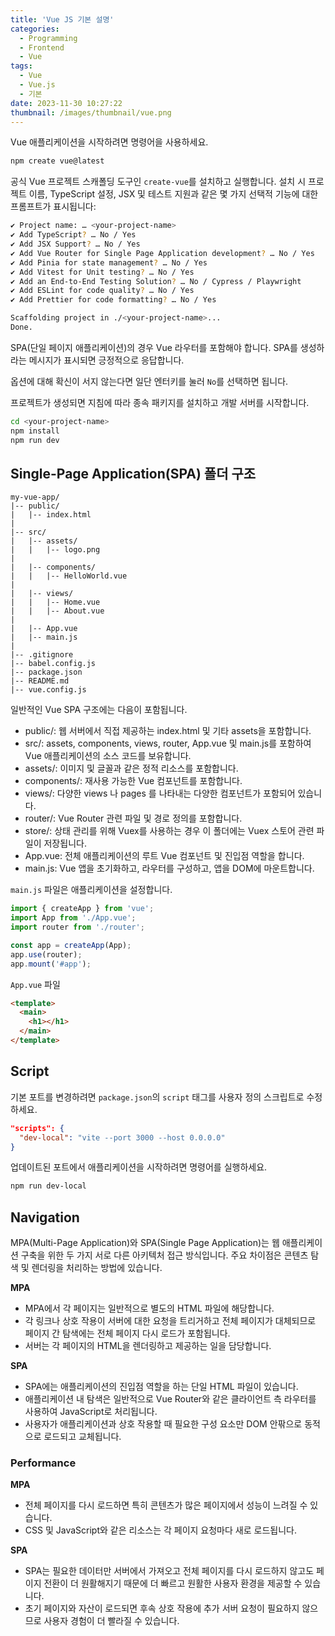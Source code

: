 ```yaml
---
title: 'Vue JS 기본 설명'
categories:
  - Programming
  - Frontend
  - Vue
tags:
  - Vue
  - Vue.js
  - 기본
date: 2023-11-30 10:27:22
thumbnail: /images/thumbnail/vue.png
---
```


Vue 애플리케이션을 시작하려면 명령어을 사용하세요.

```sh
npm create vue@latest
```

공식 Vue 프로젝트 스캐폴딩 도구인 `create-vue`를 설치하고 실행합니다. 설치 시 프로젝트 이름, TypeScript 설정, JSX 및 테스트 지원과 같은 몇 가지 선택적 기능에 대한 프롬프트가 표시됩니다:

```sh
✔ Project name: … <your-project-name>
✔ Add TypeScript? … No / Yes
✔ Add JSX Support? … No / Yes
✔ Add Vue Router for Single Page Application development? … No / Yes
✔ Add Pinia for state management? … No / Yes
✔ Add Vitest for Unit testing? … No / Yes
✔ Add an End-to-End Testing Solution? … No / Cypress / Playwright
✔ Add ESLint for code quality? … No / Yes
✔ Add Prettier for code formatting? … No / Yes

Scaffolding project in ./<your-project-name>...
Done.
```

SPA(단일 페이지 애플리케이션)의 경우 Vue 라우터를 포함해야 합니다. SPA를 생성하라는 메시지가 표시되면 긍정적으로 응답합니다.

옵션에 대해 확신이 서지 않는다면 일단 엔터키를 눌러 `No`를 선택하면 됩니다.

프로젝트가 생성되면 지침에 따라 종속 패키지를 설치하고 개발 서버를 시작합니다.

```sh
cd <your-project-name>
npm install
npm run dev
```

## Single-Page Application(SPA) 폴더 구조

```
my-vue-app/
|-- public/
|   |-- index.html
|
|-- src/
|   |-- assets/
|   |   |-- logo.png
|
|   |-- components/
|   |   |-- HelloWorld.vue
|
|   |-- views/
|   |   |-- Home.vue
|   |   |-- About.vue
|
|   |-- App.vue
|   |-- main.js
|
|-- .gitignore
|-- babel.config.js
|-- package.json
|-- README.md
|-- vue.config.js
```

일반적인 Vue SPA 구조에는 다음이 포함됩니다.

- public/: 웹 서버에서 직접 제공하는 index.html 및 기타 assets을 포함합니다.
- src/: assets, components, views, router, App.vue 및 main.js를 포함하여 Vue 애플리케이션의 소스 코드를 보유합니다.
- assets/: 이미지 및 글꼴과 같은 정적 리소스를 포함합니다.
- components/: 재사용 가능한 Vue 컴포넌트를 포함합니다.
- views/: 다양한 views 나 pages 를 나타내는 다양한 컴포넌트가 포함되어 있습니다.
- router/: Vue Router 관련 파일 및 경로 정의를 포함합니다.
- store/: 상태 관리를 위해 Vuex를 사용하는 경우 이 폴더에는 Vuex 스토어 관련 파일이 저장됩니다.
- App.vue: 전체 애플리케이션의 루트 Vue 컴포넌트 및 진입점 역할을 합니다.
- main.js: Vue 앱을 초기화하고, 라우터를 구성하고, 앱을 DOM에 마운트합니다.

`main.js` 파일은 애플리케이션을 설정합니다.

```js
import { createApp } from 'vue';
import App from './App.vue';
import router from './router';

const app = createApp(App);
app.use(router);
app.mount('#app');
```

`App.vue` 파일

```html
<template>
  <main>
    <h1></h1>
  </main>
</template>
```

## Script

기본 포트를 변경하려면 `package.json`의 `script` 태그를 사용자 정의 스크립트로 수정하세요.

```json
"scripts": {
  "dev-local": "vite --port 3000 --host 0.0.0.0"
}
```

업데이트된 포트에서 애플리케이션을 시작하려면 명령어를 실행하세요.

```sh
npm run dev-local
```

## Navigation

MPA(Multi-Page Application)와 SPA(Single Page Application)는 웹 애플리케이션 구축을 위한 두 가지 서로 다른 아키텍처 접근 방식입니다. 주요 차이점은 콘텐츠 탐색 및 렌더링을 처리하는 방법에 있습니다.

**MPA**

- MPA에서 각 페이지는 일반적으로 별도의 HTML 파일에 해당합니다.
- 각 링크나 상호 작용이 서버에 대한 요청을 트리거하고 전체 페이지가 대체되므로 페이지 간 탐색에는 전체 페이지 다시 로드가 포함됩니다.
- 서버는 각 페이지의 HTML을 렌더링하고 제공하는 일을 담당합니다.

**SPA**

- SPA에는 애플리케이션의 진입점 역할을 하는 단일 HTML 파일이 있습니다.
- 애플리케이션 내 탐색은 일반적으로 Vue Router와 같은 클라이언트 측 라우터를 사용하여 JavaScript로 처리됩니다.
- 사용자가 애플리케이션과 상호 작용할 때 필요한 구성 요소만 DOM 안팎으로 동적으로 로드되고 교체됩니다.

### Performance

**MPA**

- 전체 페이지를 다시 로드하면 특히 콘텐츠가 많은 페이지에서 성능이 느려질 수 있습니다.
- CSS 및 JavaScript와 같은 리소스는 각 페이지 요청마다 새로 로드됩니다.

**SPA**

- SPA는 필요한 데이터만 서버에서 가져오고 전체 페이지를 다시 로드하지 않고도 페이지 전환이 더 원활해지기 때문에 더 빠르고 원활한 사용자 환경을 제공할 수 있습니다.
- 초기 페이지와 자산이 로드되면 후속 상호 작용에 추가 서버 요청이 필요하지 않으므로 사용자 경험이 더 빨라질 수 있습니다.
